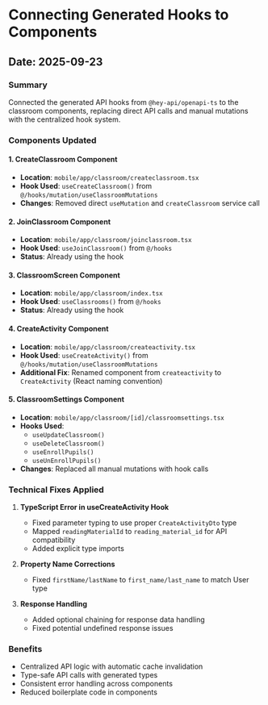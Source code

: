 # Connecting Generated Hooks to Components

## Date: 2025-09-23

### Summary
Connected the generated API hooks from `@hey-api/openapi-ts` to the classroom components, replacing direct API calls and manual mutations with the centralized hook system.

### Components Updated

#### 1. CreateClassroom Component
- **Location**: `mobile/app/classroom/createclassroom.tsx`
- **Hook Used**: `useCreateClassroom()` from `@/hooks/mutation/useClassroomMutations`
- **Changes**: Removed direct `useMutation` and `createClassroom` service call

#### 2. JoinClassroom Component
- **Location**: `mobile/app/classroom/joinclassroom.tsx`
- **Hook Used**: `useJoinClassroom()` from `@/hooks`
- **Status**: Already using the hook

#### 3. ClassroomScreen Component
- **Location**: `mobile/app/classroom/index.tsx`
- **Hook Used**: `useClassrooms()` from `@/hooks`
- **Status**: Already using the hook

#### 4. CreateActivity Component
- **Location**: `mobile/app/classroom/createactivity.tsx`
- **Hook Used**: `useCreateActivity()` from `@/hooks/mutation/useClassroomMutations`
- **Additional Fix**: Renamed component from `createactivity` to `CreateActivity` (React naming convention)

#### 5. ClassroomSettings Component
- **Location**: `mobile/app/classroom/[id]/classroomsettings.tsx`
- **Hooks Used**:
  - `useUpdateClassroom()`
  - `useDeleteClassroom()`
  - `useEnrollPupils()`
  - `useUnEnrollPupils()`
- **Changes**: Replaced all manual mutations with hook calls

### Technical Fixes Applied

1. **TypeScript Error in useCreateActivity Hook**
   - Fixed parameter typing to use proper `CreateActivityDto` type
   - Mapped `readingMaterialId` to `reading_material_id` for API compatibility
   - Added explicit type imports

2. **Property Name Corrections**
   - Fixed `firstName/lastName` to `first_name/last_name` to match User type

3. **Response Handling**
   - Added optional chaining for response data handling
   - Fixed potential undefined response issues

### Benefits
- Centralized API logic with automatic cache invalidation
- Type-safe API calls with generated types
- Consistent error handling across components
- Reduced boilerplate code in components